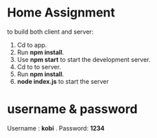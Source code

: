 ﻿# Home Assignment

to build both client and server:
1. Cd to app. 
2. Run **npm install**.
3. Use **npm start** to start the development server.
4. Cd to to server.
5. Run **npm install**.
6. **node index.js** to start the server
# username & password
Username : **kobi** .
Password: **1234**

